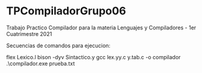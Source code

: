 # TPCompiladorGrupo06
Trabajo Practico Compilador para la materia Lenguajes y Compiladores - 1er Cuatrimestre 2021


Secuencias de comandos para ejecucion:

flex Lexico.l
bison -dyv Sintactico.y
gcc lex.yy.c y.tab.c -o compilador
.\compilador.exe prueba.txt 